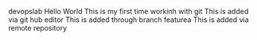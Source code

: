 devopslab
Hello World
This is my first time workinh with git
This is added via git hub editor
This is added through branch featurea
This is added via remote repository
